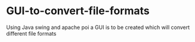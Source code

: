 # GUI-to-convert-file-formats
Using Java swing and apache poi a GUI is to be created which will convert different file formats
